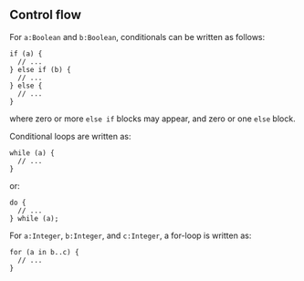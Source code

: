 ## Control flow

For `a:Boolean` and `b:Boolean`, conditionals can be written as follows:

    if (a) {
      // ...
    } else if (b) {
      // ...
    } else {
      // ...
    }

where zero or more `else if` blocks may appear, and zero or one `else` block.

Conditional loops are written as:

    while (a) {
      // ...
    }

or:

    do {
      // ...
    } while (a);

For `a:Integer`, `b:Integer`, and `c:Integer`, a for-loop is written as:

    for (a in b..c) {
      // ...
    }
